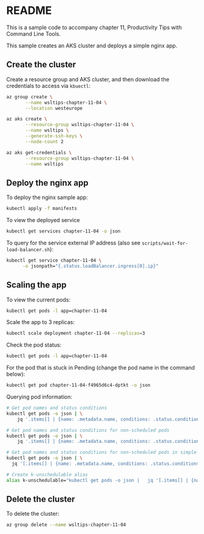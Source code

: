 # README

This is a sample code to accompany chapter 11, Productivity Tips with Command Line Tools.

This sample creates an AKS cluster and deploys a simple nginx app.

## Create the cluster

Create a resource group and AKS cluster, and then download the credentials to access via `kbuectl`:
```bash
az group create \
       --name wsltips-chapter-11-04 \
       --location westeurope

az aks create \
       --resource-group wsltips-chapter-11-04 \
       --name wsltips \
       --generate-ssh-keys \
       --node-count 2

az aks get-credentials \
       --resource-group wsltips-chapter-11-04 \
       --name wsltips 
```

## Deploy the nginx app

To deploy the nginx sample app:
```bash
kubectl apply -f manifests
```

To view the deployed service

```bash
kubectl get services chapter-11-04 -o json
```

To query for the service external IP address (also see `scripts/wait-for-load-balancer.sh`):
```bash
kubectl get service chapter-11-04 \
      -o jsonpath="{.status.loadBalancer.ingress[0].ip}"
```

## Scaling the app

To view the current pods:
```bash
kubectl get pods -l app=chapter-11-04
```

Scale the app to 3 replicas:
```bash
kubectl scale deployment chapter-11-04 --replicas=3
```

Check the pod status:
```bash
kubectl get pods -l app=chapter-11-04
```

For the pod that is stuck in Pending (change the pod name in the command below):
```bash
kubectl get pod chapter-11-04-f4965d6c4-dptkt -o json
```

Querying pod information:
```bash
# Get pod names and status conditions
kubectl get pods -o json | \
    jq '.items[] | {name: .metadata.name, conditions: .status.conditions}'

# Get pod names and status conditions for non-scheduled pods
kubectl get pods -o json | \
    jq '.items[] | {name: .metadata.name, conditions: .status.conditions[] | select(.type == "PodScheduled" and .status == "False")}'

# Get pod names and status conditions for non-scheduled pods in simple output format
kubectl get pods -o json | \
  jq '[.items[] | {name: .metadata.name, conditions: .status.conditions[] | select(.type == "PodScheduled" and .status == "False")} | {name, reason: .conditions.reason, message: .conditions.message}]'

# Create k-unschedulable alias
alias k-unschedulable="kubectl get pods -o json |   jq '[.items[] | {name: .metadata.name, conditions: .status.conditions[] | select(.type == \"PodScheduled\" and .status == \"False\")} | {name, reason: .conditions.reason, message: .conditions.message}]'"

```

## Delete the cluster

To delete the cluster:
```bash
az group delete --name wsltips-chapter-11-04
```